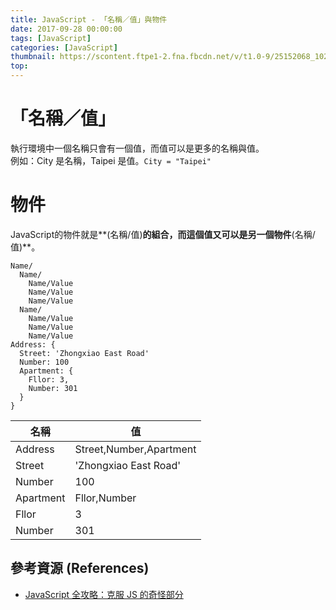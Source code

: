```yaml
---
title: JavaScript - 「名稱／值」與物件
date: 2017-09-28 00:00:00
tags: [JavaScript]
categories: [JavaScript]
thumbnail: https://scontent.ftpe1-2.fna.fbcdn.net/v/t1.0-9/25152068_10208369508114830_4476640990371468565_n.jpg?oh=6efe943aac4e8fd6168c3a1dec176626&oe=5AD5D929
top:
---
```


# 「名稱／值」
執行環境中一個名稱只會有一個值，而值可以是更多的名稱與值。  
例如：City 是名稱，Taipei 是值。`City = "Taipei"`

# 物件
JavaScript的物件就是**(名稱/值)**的組合，而這個值又可以是另一個物件**(名稱/值)**。
```
Name/
  Name/
    Name/Value
    Name/Value
    Name/Value
  Name/
    Name/Value
    Name/Value
    Name/Value
Address: {
  Street: 'Zhongxiao East Road'
  Number: 100
  Apartment: {
    Fllor: 3,
    Number: 301
  }
}
```
|名稱|值|
|--|--|
|Address|Street,Number,Apartment|
|Street|'Zhongxiao East Road'|
|Number|100|
|Apartment|Fllor,Number|
|Fllor|3|
|Number|301|

## 參考資源 (References)
* [JavaScript 全攻略：克服 JS 的奇怪部分](https://www.udemy.com/javascriptjs/learn/v4/overview)